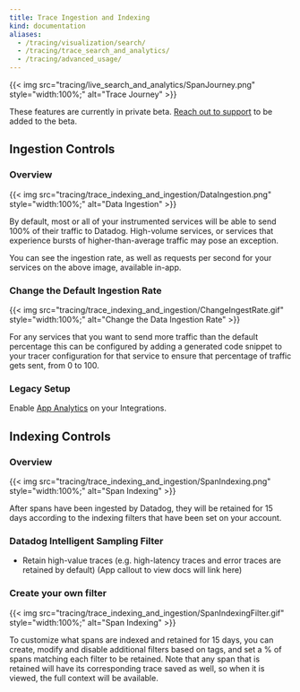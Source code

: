 ```yaml
---
title: Trace Ingestion and Indexing
kind: documentation
aliases:
  - /tracing/visualization/search/
  - /tracing/trace_search_and_analytics/
  - /tracing/advanced_usage/
---
```

{{< img src="tracing/live_search_and_analytics/SpanJourney.png" style="width:100%;" alt="Trace Journey" >}}

<div class="alert alert-warning">
These features are currently in private beta. <a href="https://docs.datadoghq.com/help/">Reach out to support</a> to be added to the beta.
</div>

## Ingestion Controls

### Overview

{{< img src="tracing/trace_indexing_and_ingestion/DataIngestion.png" style="width:100%;" alt="Data Ingestion" >}}

By default, most or all of your instrumented services will be able to send 100% of their traffic to Datadog.  High-volume services, or services that experience bursts of higher-than-average traffic may pose an exception.

You can see the ingestion rate, as well as requests per second for your services on the above image, available in-app.

### Change the Default Ingestion Rate

{{< img src="tracing/trace_indexing_and_ingestion/ChangeIngestRate.gif" style="width:100%;" alt="Change the Data Ingestion Rate" >}}

For any services that you want to send more traffic than the default percentage this can be configured by adding a generated code snippet to your tracer configuration for that service to ensure that percentage of traffic gets sent, from 0 to 100.

### Legacy Setup

Enable [App Analytics][1] on your Integrations.

## Indexing Controls

### Overview

{{< img src="tracing/trace_indexing_and_ingestion/SpanIndexing.png" style="width:100%;" alt="Span Indexing" >}}

After spans have been ingested by Datadog, they will be retained for 15 days according to the indexing filters that have been set on your account.

### Datadog Intelligent Sampling Filter

- Retain high-value traces (e.g. high-latency traces and error traces are retained by default) (App callout to view docs will link here)

### Create your own filter

{{< img src="tracing/trace_indexing_and_ingestion/SpanIndexingFilter.gif" style="width:100%;" alt="Span Indexing" >}}

To customize what spans are indexed and retained for 15 days, you can create, modify and disable additional filters based on tags, and set a % of spans matching each filter to be retained.  Note that any span that is retained will have its corresponding trace saved as well, so when it is viewed, the full context will be available.



[1]: /tracing/trace_ingestion_and_indexing/app_analytics
